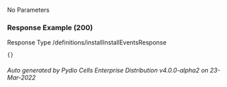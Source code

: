






 
  


No Parameters



### Response Example (200)
Response Type /definitions/installInstallEventsResponse

```
{}
```




###### Auto generated by Pydio Cells Enterprise Distribution v4.0.0-alpha2 on 23-Mar-2022
